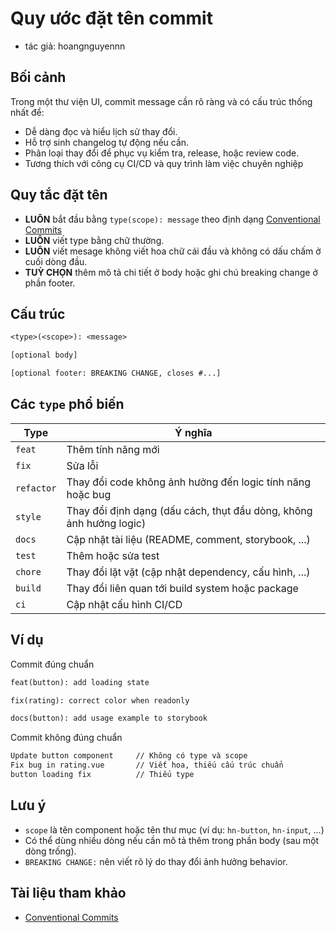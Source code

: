 # Quy ước đặt tên commit

- tác giả: hoangnguyennn

## Bối cảnh

Trong một thư viện UI, commit message cần rõ ràng và có cấu trúc thống nhất để:

- Dễ dàng đọc và hiểu lịch sử thay đổi.
- Hỗ trợ sinh changelog tự động nếu cần.
- Phân loại thay đổi để phục vụ kiểm tra, release, hoặc review code.
- Tương thích với công cụ CI/CD và quy trình làm việc chuyên nghiệp

## Quy tắc đặt tên

- **LUÔN** bắt đầu bằng `type(scope): message` theo định dạng [Conventional Commits](https://www.conventionalcommits.org/)
- **LUÔN** viết type bằng chữ thường.
- **LUÔN** viết mesage không viết hoa chữ cái đầu và không có dấu chấm ở cuối dòng đầu.
- **TUỲ CHỌN** thêm mô tả chi tiết ở body hoặc ghi chú breaking change ở phần footer.

## Cấu trúc

```txt
<type>(<scope>): <message>

[optional body]

[optional footer: BREAKING CHANGE, closes #...]
```

## Các `type` phổ biến

| Type       | Ý nghĩa                                                             |
| ---------- | ------------------------------------------------------------------- |
| `feat`     | Thêm tính năng mới                                                  |
| `fix`      | Sửa lỗi                                                             |
| `refactor` | Thay đổi code không ảnh hưởng đến logic tính năng hoặc bug          |
| `style`    | Thay đổi định dạng (dấu cách, thụt đầu dòng, không ảnh hưởng logic) |
| `docs`     | Cập nhật tài liệu (README, comment, storybook, ...)                 |
| `test`     | Thêm hoặc sửa test                                                  |
| `chore`    | Thay đổi lặt vặt (cập nhật dependency, cấu hình, ...)               |
| `build`    | Thay đổi liên quan tới build system hoặc package                    |
| `ci`       | Cập nhật cấu hình CI/CD                                             |

## Ví dụ

Commit đúng chuẩn

```txt
feat(button): add loading state
```

```txt
fix(rating): correct color when readonly
```

```txt
docs(button): add usage example to storybook
```

Commit không đúng chuẩn

```txt
Update button component     // Không có type và scope
Fix bug in rating.vue       // Viết hoa, thiếu cấu trúc chuẩn
button loading fix          // Thiếu type
```

## Lưu ý

- `scope` là tên component hoặc tên thư mục (ví dụ: `hn-button`, `hn-input`, ...)
- Có thể dùng nhiều dòng nếu cần mô tả thêm trong phần body (sau một dòng trống).
- `BREAKING CHANGE:` nên viết rõ lý do thay đổi ảnh hưởng behavior.

## Tài liệu tham khảo

- [Conventional Commits](https://www.conventionalcommits.org/)
